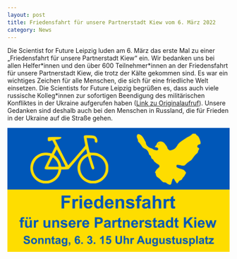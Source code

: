```yaml
---
layout: post
title: Friedensfahrt für unsere Partnerstadt Kiew vom 6. März 2022
category: News
---
```


Die Scientist for Future Leipzig luden am 6. März das erste Mal zu einer „Friedensfahrt für unsere Partnerstadt Kiew“ ein. Wir bedanken uns bei allen Helfer\*innen 
und den über 600 Teilnehmer\*innen an der Friedensfahrt für unsere Partnerstadt Kiew, die trotz der Kälte gekommen sind. Es war 
ein wichtiges Zeichen für alle Menschen, die sich für eine friedliche Welt einsetzen. Die Scientists for 
Future Leipzig begrüßen es, dass auch viele russische Kolleg\*innen zur sofortigen Beendigung des militärischen Konfliktes in der Ukraine aufgerufen haben 
(<a href="https://trv-science.ru/de/2022/02/we-are-against-war-de/">Link zu Originalaufruf</a>). Unsere Gedanken sind deshalb auch bei den Menschen in Russland, 
die für Frieden in der Ukraine auf die Straße gehen.

![](/images/Friedensfahrt.png)
